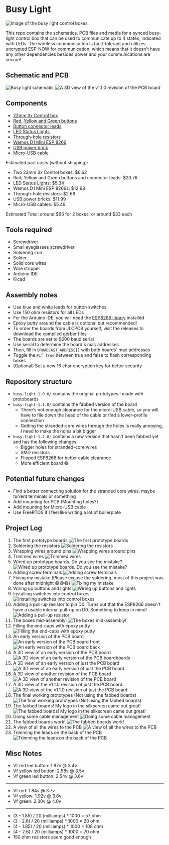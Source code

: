 # Busy Light

![Image of the busy light control boxes](./pictures/20.jpg)

This repo contains the schematics, PCB files and media for a synced busy-light
control box that can be used to communicate up to 4 states, indicated with LEDs.
The wireless communication is fault-tolerant and utilizes encrypted ESP-NOW for
communication, which means that it doesn't have any other dependencies besides
power and your communications are secure!

## Schematic and PCB

![Busy light schematic](./busy-light-1.1.0/busy-light-rev-1.1.0.png)
![A 3D view of the v1.1.0 revision of the PCB board](./pictures/19.png)

## Components

- [22mm 3x Control box](https://www.aliexpress.us/item/3256805247196863.html)
- [Red, Yellow and Green buttons](https://www.aliexpress.us/item/3256803827064988.html)
- [Button connector leads](https://www.aliexpress.us/item/3256803827064988.html)
- [LED Status Lights](https://www.aliexpress.us/item/2251832784127555.html)
- [Through-hole resistors](https://www.aliexpress.us/item/3256807885719870.html)
- [Wemos D1 Mini ESP 8266](https://www.amazon.com/dp/B081PX9YFV)
- [USB power brick](https://www.amazon.com/dp/B08H5421TJ)
- [Micro-USB cable](https://www.amazon.com/dp/B0D7RZJSPS)

Estimated part costs (without shipping):
- Two 22mm 3x Control boxes: $6.62
- Red, Yellow and Green buttons and connector leads: $20.76
- LED Status Lights: $5.34
- Wemos D1 Mini ESP 8266s: $12.98
- Through-hole resistors: $2.68
- USB power bricks: $11.99
- Micro-USB cables: $5.49

Estimated Total: around $66 for 2 boxes, or around $33 each

## Tools required

- Screwdriver
- Small eyeglasses screwdriver
- Soldering iron
- Solder
- Solid core wires
- Wire stripper
- Arduino IDE
- Kicad

## Assembly notes

- Use blue and white leads for button switches
- Use 150 ohm resistors for all LEDs
- For the Arduino IDE, you will need the
  [ESP8266 library](https://github.com/esp8266/Arduino) installed
- Epoxy putty around the cable is optional but recommended!
- To order the boards from JLCPCB yourself, visit the releases to download the
  compiled gerber files
- The boards are set to 9600 baud serial
- Use serial to determine the board's mac addresses
- Then, fill in `BROADCAST_ADDRESS[]` with both boards' mac addresses
- Toggle the `#if true` between true and false to flash corresponding boxes
- (Optional) Set a new 16 char encryption key for better security

## Repository structure
- `busy-light-1.0.0/` contains the original prototypes I made with protoboards
- `busy-light-1.1.0/` contains the fabbed version of the board
  - There's not enough clearance for the micro-USB cable, so you will have to file
    down the head of the cable or find a lower-profile connection
  - Getting the stranded-core wires through the holes is really annoying, I need
    to make the holes a bit bigger
- `busy-light-1.2.0/` contains a new version that hasn't been fabbed yet and has
  the following changes:
  - Bigger holes for stranded-core wires
  - SMD resistors
  - Flipped ESP8266 for better cable clearance
  - More efficient board 😄

## Potential future changes
- Find a better connecting solution for the stranded core wires, maybe turrent
  terminals or something
- Add mounting for PCB (Mounting holes?)
- Add mounting for Micro-USB cable
- Use FreeRTOS if I feel like writing a lot of boilerplate

## Project Log

1. The first prototype boards
   ![The first prototype boards](./pictures/1.jpg)
1. Soldering the resistors
   ![Soldering the resistors](./pictures/2.jpg)
1. Wrapping wires around pins
   ![Wrapping wires around pins](./pictures/3.jpg)
1. Trimmed wires
   ![Trimmed wires](./pictures/4.jpg)
1. Wired up prototype boards. Do you see the mistake?
   ![Wired up prototype boards. Do you see the mistake?](./pictures/5.jpg)
1. Adding screw terminals
   ![Adding screw terminals](./pictures/6.jpg)
1. Fixing my mistake (Please excuse the soldering, most of this project was done
   after midnight 😅😅😅) ![Fixing my mistake](./pictures/7.jpg)
1. Wiring up buttons and lights
   ![Wiring up buttons and lights](./pictures/8.jpg)
1. Installing switches into control boxes
   ![Installing switches into control boxes](./pictures/9.jpg)
1. Adding a pull-up resistor to pin D0. Turns out that the ESP8266 doesn't have
   a usable internal pull-up on D0. Something to keep in mind!
   ![Adding a pull-up resistor](./pictures/10.jpg)
1. The boxes mid-assembly!
   ![The boxes mid-assembly!](./pictures/11.jpg)
1. Filling the end-caps with epoxy putty
   ![Filling the end-caps with epoxy putty](./pictures/12.jpg)
1. An early version of the PCB board
   ![An early version of the PCB board front](./pictures/13.png)
   ![An early version of the PCB board back](./pictures/14.png)
1. A 3D view of an early version of the PCB board
   ![A 3D view of an early version of the PCB boardboards](./pictures/15.png)
1. A 3D view of an early version of just the PCB board
   ![A 3D view of an early version of just the PCB board](./pictures/16.png)
1. A 3D view of another revision of the PCB board
   ![A 3D view of another revision of the PCB board](./pictures/17.png)
1. A 3D view of the v1.1.0 revision of just the PCB board
   ![A 3D view of the v1.1.0 revision of just the PCB board](./pictures/19.png)
1. The final working prototypes (Not using the fabbed boards)
   ![The final working prototypes (Not using the fabbed boards)](./pictures/20.jpg)
1. The fabbed boards! My logo in the silkscreen came out great!
   ![The fabbed boards! My logo in the silkscreen came out great!](./pictures/21.jpg)
1. Doing some cable management
   ![Doing some cable management](./pictures/22.jpg)
1. The fabbed boards work!
   ![The fabbed boards work!](./pictures/23.jpg)
1. A view of all the wires to the PCB
   ![A view of all the wires to the PCB](./pictures/24.jpg)
1. Trimming the leads on the back of the PCB
   ![Trimming the leads on the back of the PCB](./pictures/25.jpg)

## Misc Notes

- Vf red led button: 1.87v @ 3.4v
- Vf yellow led button: 2.58v @ 3.5v
- Vf green led button: 2.54v @ 3.6v

---

- Vf red: 1.84v @ 3.7v
- Vf yellow: 1.92v @ 3.8v
- Vf green: 2.30v @ 4.0v

---

- (3 - 1.85) / 20 (milliamps) * 1000 = 57 ohm
- (3 - 2.6) / 20 (milliamps) * 1000 = 20 ohm
- (4 - 1.85) / 20 (milliamps) * 1000 = 108 ohm
- (4 - 2.6) / 20 (milliamps) * 1000 = 70 ohm
- 150 ohm resistors seem good enough

